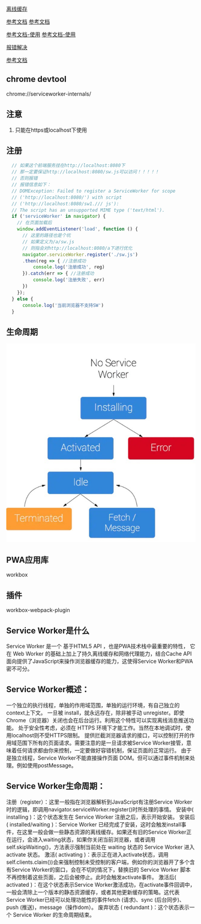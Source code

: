 [离线缓存](https://blog.csdn.net/weixin_39939012/article/details/102730199?utm_medium=distribute.pc_relevant.none-task-blog-baidujs_title-0&spm=1001.2101.3001.4242)


[参考文档](https://developer.mozilla.org/zh-CN/docs/Web/API/Service_Worker_API)
[参考文档](https://www.jianshu.com/p/cc506d408d69)

[参考文档-使用](https://blog.csdn.net/mevicky/article/details/86605882)
[参考文档-使用](https://segmentfault.com/a/1190000015050724)


[报错解决](https://stackoverflow.com/questions/49566059/service-worker-registration-error-unsupported-mime-type-text-html)


[参考文档](https://lavas-project.github.io/pwa-book/chapter04/3-service-worker-dive.html)

## chrome devtool
chrome://serviceworker-internals/

## 注意
1. 只能在https或localhost下使用

## 注册

```js
  // 如果这个前端服务挂在http://localhost:8080下
  // 那一定要保证http://localhost:8080/sw.js可以访问！！！！！
  // 否则报错
  // 报错信息如下：
  // DOMException: Failed to register a ServiceWorker for scope
  // ('http://localhost:8080/') with script 
  // ('http://localhost:8080/sw1./// js'):
  // The script has an unsupported MIME type ('text/html').
  if ('serviceWorker' in navigator) {
    // 在页面加载后
    window.addEventListener('load', function () {
      // 这里的路径也是个坑
      // 如果定义为/a/sw.js
      // 则指会对http://localhost:8080/a下进行优化
      navigator.serviceWorker.register('./sw.js')
      .then(reg => { //注册成功
          console.log('注册成功', reg)
      }).catch(err => { //注册成功
          console.log('注册失败', err)
      })
    });
  } else {
      console.log('当前浏览器不支持SW')
  }

```
## 生命周期
![service-worker](../images/service-worker.jpeg)

## PWA应用库

workbox
## 插件

workbox-webpack-plugin

## Service Worker是什么
Service Worker 是一个 基于HTML5 API ，也是PWA技术栈中最重要的特性， 它在 Web Worker 的基础上加上了持久离线缓存和网络代理能力，结合Cache API面向提供了JavaScript来操作浏览器缓存的能力，这使得Service Worker和PWA密不可分。

## Service Worker概述：
一个独立的执行线程，单独的作用域范围，单独的运行环境，有自己独立的context上下文。
一旦被 install，就永远存在，除非被手动 unregister。即使Chrome（浏览器）关闭也会在后台运行。利用这个特性可以实现离线消息推送功能。
处于安全性考虑，必须在 HTTPS 环境下才能工作。当然在本地调试时，使用localhost则不受HTTPS限制。
提供拦截浏览器请求的接口，可以控制打开的作用域范围下所有的页面请求。需要注意的是一旦请求被Service Worker接管，意味着任何请求都由你来控制，一定要做好容错机制，保证页面的正常运行。
由于是独立线程，Service Worker不能直接操作页面 DOM。但可以通过事件机制来处理。例如使用postMessage。

## Service Worker生命周期：
注册（register）：这里一般指在浏览器解析到JavaScript有注册Service Worker时的逻辑，即调用navigator.serviceWorker.register()时所处理的事情。
安装中( installing )：这个状态发生在 Service Worker 注册之后，表示开始安装。
安装后( installed/waiting )：Service Worker 已经完成了安装，这时会触发install事件，在这里一般会做一些静态资源的离线缓存。如果还有旧的Service Worker正在运行，会进入waiting状态，如果你关闭当前浏览器，或者调用self.skipWaiting()，方法表示强制当前处在 waiting 状态的 Service Worker 进入 activate 状态。
激活( activating )：表示正在进入activate状态，调用self.clients.claim())会来强制控制未受控制的客户端，例如你的浏览器开了多个含有Service Worker的窗口，会在不切的情况下，替换旧的 Service Worker 脚本不再控制着这些页面，之后会被停止。此时会触发activate事件。
激活后( activated )：在这个状态表示Service Worker激活成功，在activate事件回调中，一般会清除上一个版本的静态资源缓存，或者其他更新缓存的策略。这代表Service Worker已经可以处理功能性的事件fetch (请求)、sync (后台同步)、push (推送)，message（操作dom）。
废弃状态 ( redundant )：这个状态表示一个 Service Worker 的生命周期结束。
